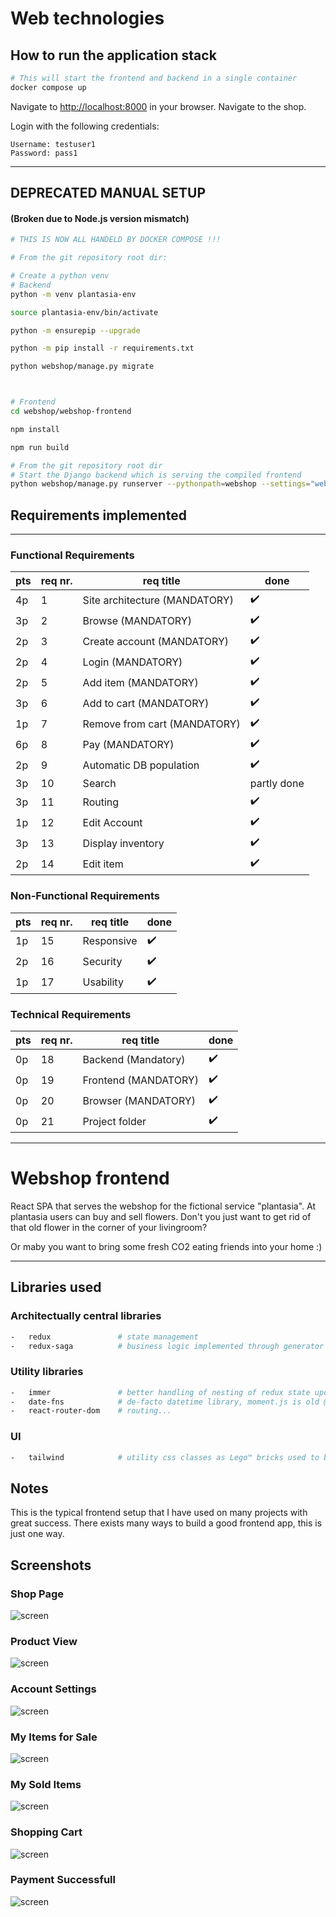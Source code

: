 # Web technologies

## How to run the application stack

```bash
# This will start the frontend and backend in a single container
docker compose up
```

Navigate to [http://localhost:8000](http://localhost:8000) in your browser. Navigate to the shop.

Login with the following credentials:

```text
Username: testuser1
Password: pass1
```

---

## DEPRECATED MANUAL SETUP
####  (Broken due to Node.js version mismatch)
```bash
# THIS IS NOW ALL HANDELD BY DOCKER COMPOSE !!!

# From the git repository root dir:

# Create a python venv
# Backend
python -m venv plantasia-env

source plantasia-env/bin/activate

python -m ensurepip --upgrade

python -m pip install -r requirements.txt

python webshop/manage.py migrate



# Frontend
cd webshop/webshop-frontend

npm install

npm run build

# From the git repository root dir
# Start the Django backend which is serving the compiled frontend
python webshop/manage.py runserver --pythonpath=webshop --settings="webshop.settings"
```

## Requirements implemented

---

### **Functional Requirements**

| pts | req nr. | req title                     | done               |
| --- | ------- | ----------------------------- | ------------------ |
| 4p  | 1       | Site architecture (MANDATORY) | :heavy_check_mark: |
| 3p  | 2       | Browse (MANDATORY)            | :heavy_check_mark: |
| 2p  | 3       | Create account (MANDATORY)    | :heavy_check_mark: |
| 2p  | 4       | Login (MANDATORY)             | :heavy_check_mark: |
| 2p  | 5       | Add item (MANDATORY)          | :heavy_check_mark: |
| 3p  | 6       | Add to cart (MANDATORY)       | :heavy_check_mark: |
| 1p  | 7       | Remove from cart (MANDATORY)  | :heavy_check_mark: |
| 6p  | 8       | Pay (MANDATORY)               | :heavy_check_mark: |
| 2p  | 9       | Automatic DB population       | :heavy_check_mark: |
| 3p  | 10      | Search                        | partly done        |
| 3p  | 11      | Routing                       | :heavy_check_mark: |
| 1p  | 12      | Edit Account                  | :heavy_check_mark: |
| 3p  | 13      | Display inventory             | :heavy_check_mark: |
| 2p  | 14      | Edit item                     | :heavy_check_mark: |

### **Non-Functional Requirements**

| pts | req nr. | req title  | done               |
| --- | ------- | ---------- | ------------------ |
| 1p  | 15      | Responsive | :heavy_check_mark: |
| 2p  | 16      | Security   | :heavy_check_mark: |
| 1p  | 17      | Usability  | :heavy_check_mark: |

### **Technical Requirements**

| pts | req nr. | req title            | done               |
| --- | ------- | -------------------- | ------------------ |
| 0p  | 18      | Backend (Mandatory)  | :heavy_check_mark: |
| 0p  | 19      | Frontend (MANDATORY) | :heavy_check_mark: |
| 0p  | 20      | Browser (MANDATORY)  | :heavy_check_mark: |
| 0p  | 21      | Project folder       | :heavy_check_mark: |

---

# Webshop frontend

React SPA that serves the webshop for the fictional service "plantasia". At plantasia users can buy and sell flowers. Don't you just want to get rid of that old flower in the corner of your livingroom?

Or maby you want to bring some fresh CO2 eating friends into your home :)

---

## Libraries used

### Architectually central libraries

```bash
-   redux               # state management
-   redux-saga          # business logic implemented through generator functions
```

### Utility libraries

```bash
-   immer               # better handling of nesting of redux state updates
-   date-fns            # de-facto datetime library, moment.js is old @Note(Victor): Opinionated subjective view
-   react-router-dom    # routing...
```

### UI

```bash
-   tailwind            # utility css classes as Lego™ bricks used to build the UI
```

## Notes

This is the typical frontend setup that I have used on many projects with great success. There exists many ways to build a good frontend app, this is just one way.



## Screenshots

### Shop Page
![screen](Plantasia_1.png "Shop page")

### Product View
![screen](Plantasia_product_view.png "Product View")

### Account Settings
![screen](Plantasia_account_settings.png "Account Settings")

### My Items for Sale
![screen](Plantasia_my_items_for_sale.png "My Items for Sale")

### My Sold Items
![screen](Plantasia_my_sold_items.png "My Sold Items")

### Shopping Cart
![screen](Plantasia_shopping_cart.png "Shopping Cart")

### Payment Successfull
![screen](Plantasia_payment_successfull.png "Payment Successfull")